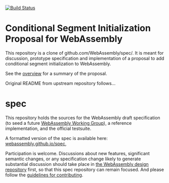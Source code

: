 [![Build Status](https://travis-ci.org/WebAssembly/spec.svg?branch=master)](https://travis-ci.org/WebAssembly/spec)

# Conditional Segment Initialization Proposal for WebAssembly

This repository is a clone of github.com/WebAssembly/spec/. It is meant for
discussion, prototype specification and implementation of a proposal to add
conditional segment initialization to WebAssembly.

See the [overview](proposals/ConditionalSegmentInitialization/Overview.md) for
a summary of the proposal.

Original README from upstream repository follows...


# spec

This repository holds the sources for the WebAssembly draft specification
(to seed a future
[WebAssembly Working Group](https://lists.w3.org/Archives/Public/public-new-work/2017Jun/0005.html)),
a reference implementation, and the official testsuite.

A formatted version of the spec is available here:
[webassembly.github.io/spec](https://webassembly.github.io/spec/),

Participation is welcome. Discussions about new features, significant semantic
changes, or any specification change likely to generate substantial discussion
should take place in
[the WebAssembly design repository](https://github.com/WebAssembly/design)
first, so that this spec repository can remain focused. And please follow the
[guidelines for contributing](Contributing.md).

